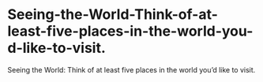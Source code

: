 # Seeing-the-World-Think-of-at-least-five-places-in-the-world-you-d-like-to-visit.
Seeing the World: Think of at least five places in the world you’d like to visit.

